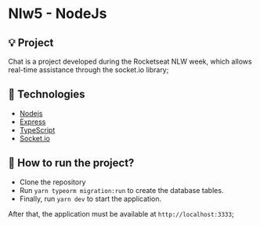# Nlw5 - NodeJs

## :bulb: Project
Chat is a project developed during the Rocketseat NLW week, which allows real-time assistance through the socket.io library;

## :wrench: Technologies
- [Nodejs](https://nodejs.org/en/)
- [Express](https://expressjs.com/pt-br/)
- [TypeScript](https://www.typescriptlang.org/)
- [Socket.io](https://socket.io/)

## :checkered_flag: How to run the project?
- Clone the repository
- Run `yarn typeorm migration:run` to create the database tables.
- Finally, run `yarn dev` to start the application.

After that, the application must be available at `http://localhost:3333`;
